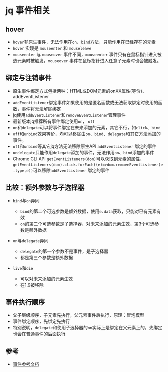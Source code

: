 # jq 事件相关

## hover

* `hover`非原生事件，无法作用在`on`、`bind`方法，只能作用在已经存在的元素
* `hover` 实现是 `mouseenter` 和 `mouseleave`
* `mouseenter` 与 `mouseover` 事件不同，`mouseenter` 事件只有在鼠标指针进入被选元素时被触发，`mouseover` 事件在鼠标指针进入任意子元素时也会被触发。

## 绑定与注销事件

* 原生事件绑定方式包括两种：HTML或DOM元素的onXX属性(等价)、addEventListener
* `addEventListener`绑定事件如果使用的是匿名函数或无法获取绑定时使用的函数，事件将无法解除绑定
* jq使用`addEventListener`和`removeEventListener`管理事件
* 最新版本jq推荐所有事件绑定使用`on`， `off`
* `on`和`delegate`可以将事件绑定在未来添加的元素，其它不行，如`click`、`bind`
* `off`和`unbind`效果等价，均可以移除由`on`、`bind`、`delegate`和其它方法添加的事件。
* `off`和`unbind`等其它jq方法无法移除原生API `addEventListener` 绑定的事件
* `undelegate`只能作用`delegate`添加的事件，无法作用`on`、`bind`添加的事件
* Chrome CLI API `getEventListeners(dom)`可以获取到元素的属性，`getEventListeners(dom).click.forEach((e)=>dom.removeEventListener(e.type,e))`可以移除`addEventListener` 绑定的事件

## 比较：额外参数与子选择器

* `bind`与`on`异同

  * `bind`的第二个可选参数是额外数据，使用`e.data`获取，只能对已有元素有效
  * `on`的第二个可选参数是子选择器，对未来添加的元素生效，第3个可选参数是额外数据

* `on`与`delegate`异同
  
  * `delegate`的第一个参数不是事件，是子选择器
  * 都是第三个参数是额外数据

* `live`和`die`

  * 可以对未来添加的元素生效
  * 在1.9被移除

## 事件执行顺序

* 父子层级顺序，子元素先执行，父元素事件后执行，原理：冒泡模型
* 事件绑定顺序，先绑定先执行
* 特别说明，`delegate`和使用子选择器的`on`实际上是绑定在父元素上的，先绑定也会在普通事件的后面执行

## 参考

* [事件参考文档](https://www.runoob.com/jquery/jquery-ref-events.html)
